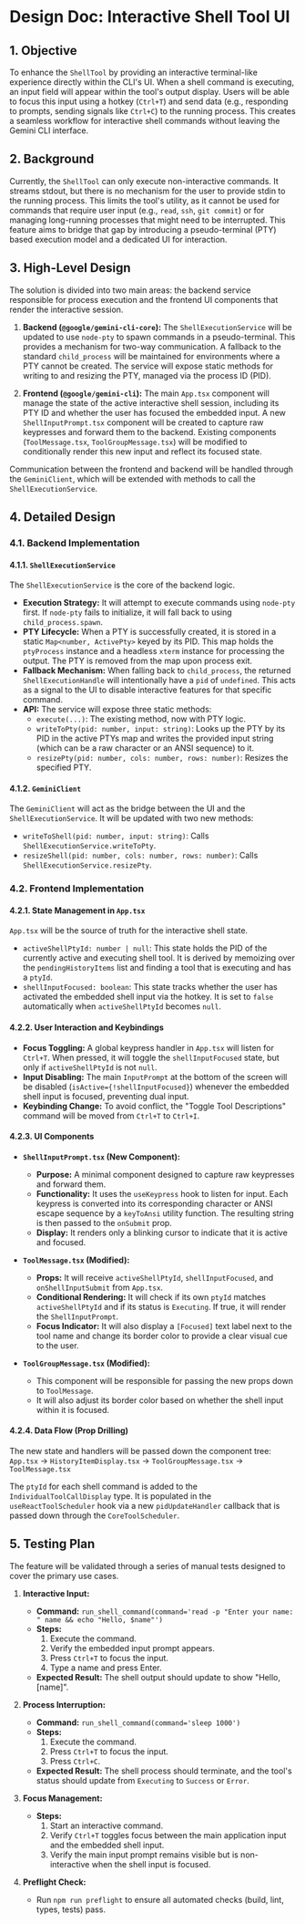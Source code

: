 # Design Doc: Interactive Shell Tool UI

## 1. Objective

To enhance the `ShellTool` by providing an interactive terminal-like experience directly within the CLI's UI. When a shell command is executing, an input field will appear within the tool's output display. Users will be able to focus this input using a hotkey (`Ctrl+T`) and send data (e.g., responding to prompts, sending signals like `Ctrl+C`) to the running process. This creates a seamless workflow for interactive shell commands without leaving the Gemini CLI interface.

## 2. Background

Currently, the `ShellTool` can only execute non-interactive commands. It streams stdout, but there is no mechanism for the user to provide stdin to the running process. This limits the tool's utility, as it cannot be used for commands that require user input (e.g., `read`, `ssh`, `git commit`) or for managing long-running processes that might need to be interrupted. This feature aims to bridge that gap by introducing a pseudo-terminal (PTY) based execution model and a dedicated UI for interaction.

## 3. High-Level Design

The solution is divided into two main areas: the backend service responsible for process execution and the frontend UI components that render the interactive session.

1.  **Backend (`@google/gemini-cli-core`):** The `ShellExecutionService` will be updated to use `node-pty` to spawn commands in a pseudo-terminal. This provides a mechanism for two-way communication. A fallback to the standard `child_process` will be maintained for environments where a PTY cannot be created. The service will expose static methods for writing to and resizing the PTY, managed via the process ID (PID).

2.  **Frontend (`@google/gemini-cli`):** The main `App.tsx` component will manage the state of the active interactive shell session, including its PTY ID and whether the user has focused the embedded input. A new `ShellInputPrompt.tsx` component will be created to capture raw keypresses and forward them to the backend. Existing components (`ToolMessage.tsx`, `ToolGroupMessage.tsx`) will be modified to conditionally render this new input and reflect its focused state.

Communication between the frontend and backend will be handled through the `GeminiClient`, which will be extended with methods to call the `ShellExecutionService`.

## 4. Detailed Design

### 4.1. Backend Implementation

#### 4.1.1. `ShellExecutionService`

The `ShellExecutionService` is the core of the backend logic.

-   **Execution Strategy:** It will attempt to execute commands using `node-pty` first. If `node-pty` fails to initialize, it will fall back to using `child_process.spawn`.
-   **PTY Lifecycle:** When a PTY is successfully created, it is stored in a static `Map<number, ActivePty>` keyed by its PID. This map holds the `ptyProcess` instance and a headless `xterm` instance for processing the output. The PTY is removed from the map upon process exit.
-   **Fallback Mechanism:** When falling back to `child_process`, the returned `ShellExecutionHandle` will intentionally have a `pid` of `undefined`. This acts as a signal to the UI to disable interactive features for that specific command.
-   **API:** The service will expose three static methods:
    -   `execute(...)`: The existing method, now with PTY logic.
    -   `writeToPty(pid: number, input: string)`: Looks up the PTY by its PID in the active PTYs map and writes the provided input string (which can be a raw character or an ANSI sequence) to it.
    -   `resizePty(pid: number, cols: number, rows: number)`: Resizes the specified PTY.

#### 4.1.2. `GeminiClient`

The `GeminiClient` will act as the bridge between the UI and the `ShellExecutionService`. It will be updated with two new methods:

-   `writeToShell(pid: number, input: string)`: Calls `ShellExecutionService.writeToPty`.
-   `resizeShell(pid: number, cols: number, rows: number)`: Calls `ShellExecutionService.resizePty`.

### 4.2. Frontend Implementation

#### 4.2.1. State Management in `App.tsx`

`App.tsx` will be the source of truth for the interactive shell state.

-   `activeShellPtyId: number | null`: This state holds the PID of the currently active and executing shell tool. It is derived by memoizing over the `pendingHistoryItems` list and finding a tool that is executing and has a `ptyId`.
-   `shellInputFocused: boolean`: This state tracks whether the user has activated the embedded shell input via the hotkey. It is set to `false` automatically when `activeShellPtyId` becomes `null`.

#### 4.2.2. User Interaction and Keybindings

-   **Focus Toggling:** A global keypress handler in `App.tsx` will listen for `Ctrl+T`. When pressed, it will toggle the `shellInputFocused` state, but only if `activeShellPtyId` is not `null`.
-   **Input Disabling:** The main `InputPrompt` at the bottom of the screen will be disabled (`isActive={!shellInputFocused}`) whenever the embedded shell input is focused, preventing dual input.
-   **Keybinding Change:** To avoid conflict, the "Toggle Tool Descriptions" command will be moved from `Ctrl+T` to `Ctrl+I`.

#### 4.2.3. UI Components

-   **`ShellInputPrompt.tsx` (New Component):**
    -   **Purpose:** A minimal component designed to capture raw keypresses and forward them.
    -   **Functionality:** It uses the `useKeypress` hook to listen for input. Each keypress is converted into its corresponding character or ANSI escape sequence by a `keyToAnsi` utility function. The resulting string is then passed to the `onSubmit` prop.
    -   **Display:** It renders only a blinking cursor to indicate that it is active and focused.

-   **`ToolMessage.tsx` (Modified):**
    -   **Props:** It will receive `activeShellPtyId`, `shellInputFocused`, and `onShellInputSubmit` from `App.tsx`.
    -   **Conditional Rendering:** It will check if its own `ptyId` matches `activeShellPtyId` and if its status is `Executing`. If true, it will render the `ShellInputPrompt`.
    -   **Focus Indicator:** It will also display a `[Focused]` text label next to the tool name and change its border color to provide a clear visual cue to the user.

-   **`ToolGroupMessage.tsx` (Modified):**
    -   This component will be responsible for passing the new props down to `ToolMessage`.
    -   It will also adjust its border color based on whether the shell input within it is focused.

#### 4.2.4. Data Flow (Prop Drilling)

The new state and handlers will be passed down the component tree:
`App.tsx` -> `HistoryItemDisplay.tsx` -> `ToolGroupMessage.tsx` -> `ToolMessage.tsx`

The `ptyId` for each shell command is added to the `IndividualToolCallDisplay` type. It is populated in the `useReactToolScheduler` hook via a new `pidUpdateHandler` callback that is passed down through the `CoreToolScheduler`.

## 5. Testing Plan

The feature will be validated through a series of manual tests designed to cover the primary use cases.

1.  **Interactive Input:**
    -   **Command:** `run_shell_command(command='read -p "Enter your name: " name && echo "Hello, $name"')`
    -   **Steps:**
        1.  Execute the command.
        2.  Verify the embedded input prompt appears.
        3.  Press `Ctrl+T` to focus the input.
        4.  Type a name and press Enter.
    -   **Expected Result:** The shell output should update to show "Hello, [name]".

2.  **Process Interruption:**
    -   **Command:** `run_shell_command(command='sleep 1000')`
    -   **Steps:**
        1.  Execute the command.
        2.  Press `Ctrl+T` to focus the input.
        3.  Press `Ctrl+C`.
    -   **Expected Result:** The shell process should terminate, and the tool's status should update from `Executing` to `Success` or `Error`.

3.  **Focus Management:**
    -   **Steps:**
        1.  Start an interactive command.
        2.  Verify `Ctrl+T` toggles focus between the main application input and the embedded shell input.
        3.  Verify the main input prompt remains visible but is non-interactive when the shell input is focused.

4.  **Preflight Check:**
    -   Run `npm run preflight` to ensure all automated checks (build, lint, types, tests) pass.
